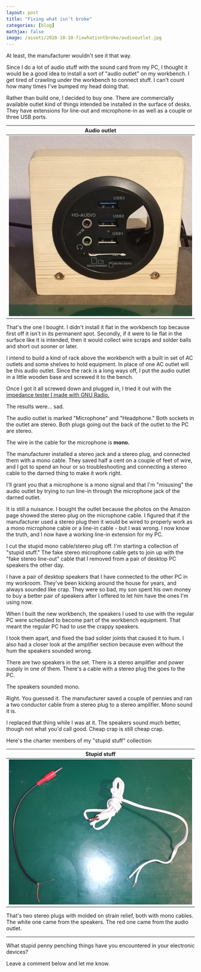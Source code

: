 ```yaml
---
layout: post
title: "Fixing what isn't broke"
categories: [blog]
mathjax: false
image: /assets/2020-10-10-fixwhatisntbroke/audiooutlet.jpg
---
```

At least, the manufacturer wouldn't see it that way.

Since I do a lot of audio stuff with the sound card from my PC, I thought it would be a good idea to install a sort of "audio outlet" on my workbench.  I get tired of crawling under the workbench to connect stuff.  I can't count how many times I've bumped my head doing that.

Rather than build one, I decided to buy one.  There are commercially available outlet kind of things intended be installed in the surface of desks.  They have extensions for line-out and microphone-in as well as a couple or three USB ports.

|Audio outlet|
|--------------------------------------------------|
|![Audio outlet](/assets/2020-10-10-fixwhatisntbroke/audiooutlet.jpg)|

That's the one I bought.  I didn't install it flat in the workbench top because first off it isn't in its permanent spot.  Secondly, if it were to lie flat in the surface like it is intended, then it would collect wire scraps and solder balls and short out sooner or later.

I intend to build a kind of rack above the workbench with a built in set of AC outlets and some shelves to hold equipment.  In place of one AC outlet will be this audio outlet.  Since the rack is a long ways off, I put the audio outlet in a little wooden base and screwed it to the bench.

Once I got it all screwed down and plugged in, I tried it out with the [impedance tester I made with GNU Radio.](gnuradio-impedancetester-2)

The results were... sad.

The audio outlet is marked "Microphone" and "Headphone." Both sockets in the outlet are stereo.  Both plugs going out the back of the outlet to the PC are stereo.

The wire in the cable for the microphone is **mono.**

The manufacturer installed a stereo jack and a stereo plug, and connected them with a mono cable.  They saved half a cent on a couple of feet of wire, and I got to spend an hour or so troubleshooting and connecting a stereo cable to the darned thing to make it work right.

I'll grant you that a microphone is a mono signal and that I'm "misusing" the audio outlet by trying to run line-in through the microphone jack of the darned outlet.

It is still a nuisance.  I bought the outlet because the photos on the Amazon page showed the stereo plug on the microphone cable.  I figured that if the manufacturer used a stereo plug then it would be wired to properly work as a mono microphone cable or a line-in cable - but I was wrong.  I now know the truth, and I now have a working line-in extension for my PC.

I cut the stupid mono cable/stereo plug off.  I'm starting a collection of "stupid stuff." The fake stereo microphone cable gets to join up with the "fake stereo line-out" cable that I removed from a pair of desktop PC speakers the other day.

I have a pair of desktop speakers that I have connected to the other PC in my workroom.  They've been kicking around the house for years, and always sounded like crap.  They were so bad, my son spent his own money to buy a better pair of speakers after I offered to let him have the ones I'm using now.

When I built the new workbench, the speakers I used to use with the regular PC were scheduled to become part of the workbench equipment.  That meant the regular PC had to use the crappy speakers.

I took them apart, and fixed the bad solder joints that caused it to hum.  I also had a closer look at the amplifier section because even without the hum the speakers sounded wrong.

There are two speakers in the set.  There is a stereo amplifier and power supply in one of them.  There's a cable with a stereo plug the goes to the PC.

The speakers sounded mono.

Right.  You guessed it.  The manufacturer saved a couple of pennies and ran a two conductor cable from a stereo plug to a stereo amplifier.  Mono sound it is.

I replaced that thing while I was at it.  The speakers sound much better, though not what you'd call good.  Cheap crap is still cheap crap.

Here's the charter members of my "stupid stuff" collection:

|Stupid stuff|
|--------------------------------------------------|
|![Stupid stuff](/assets/2020-10-10-fixwhatisntbroke/uselessplugs.jpg)|

That's two stereo plugs with molded on strain relief, both with mono cables.  The white one came from the speakers.  The red one came from the audio outlet.

------------

What stupid penny penching things have you encountered in your electronic devices?

Leave a comment below and let me know.
